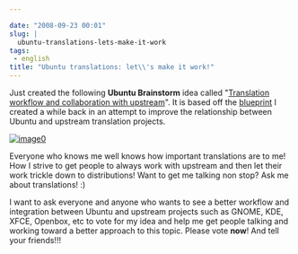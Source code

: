 ```yaml
---

date: "2008-09-23 00:01"
slug: |
  ubuntu-translations-lets-make-it-work
tags:
 - english
title: "Ubuntu translations: let\\'s make it work!"
---
```


Just created the following **Ubuntu Brainstorm** idea called
"[Translation workflow and collaboration with
upstream](http://brainstorm.ubuntu.com/idea/13571/)". It is based off
the
[blueprint](https://blueprints.launchpad.net/rosetta/+spec/translation-workflow-and-notification-system)
I created a while back in an attempt to improve the relationship between
Ubuntu and upstream translation projects.

[![image0](http://brainstorm.ubuntu.com/idea/13571/image/1/)](http://brainstorm.ubuntu.com/idea/13571/)

Everyone who knows me well knows how important translations are to me!
How I strive to get people to always work with upstream and then let
their work trickle down to distributions! Want to get me talking non
stop? Ask me about translations! :)

I want to ask everyone and anyone who wants to see a better workflow and
integration between Ubuntu and upstream projects such as GNOME, KDE,
XFCE, Openbox, etc to vote for my idea and help me get people talking
and working toward a better approach to this topic. Please vote **now**!
And tell your friends!!!
